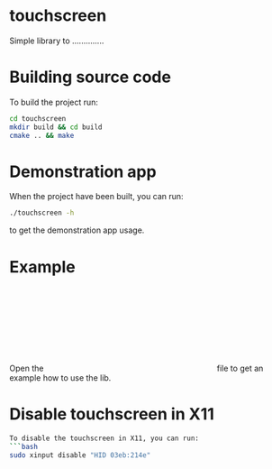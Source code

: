 # touchscreen

Simple library to ..............

# Building source code

To build the project run:
```bash
cd touchscreen
mkdir build && cd build
cmake .. && make
```

# Demonstration app

When the project have been built, you can run:
```bash
./touchscreen -h
```
to get the demonstration app usage.

# Example
Open the ![main.cpp](cpp:src/main.cpp) file to get an example how to use the lib.

# Disable touchscreen in X11
```bash
To disable the touchscreen in X11, you can run:
```bash
sudo xinput disable "HID 03eb:214e"
```